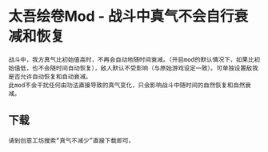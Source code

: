 # 太吾绘卷Mod - 战斗中真气不会自行衰减和恢复

    战斗中，我方真气比初始值高时，不再会自动地随时间衰减。（开启mod的默认情况下，如果比初始值低，也不会随时间自动恢复），敌人默认不受影响（与原始游戏设定一致）。可单独设置敌我是否允许自动恢复和自动衰减。
    此mod不会干扰任何由功法直接导致的真气变化，只会影响战斗中随时间的自然恢复和自然衰减。

## 下载
    请到创意工坊搜索“真气不减少”直接下载即可。